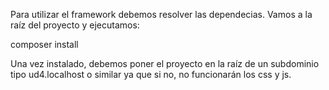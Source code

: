 Para utilizar el framework debemos resolver las dependecias. Vamos a la raíz del proyecto y ejecutamos:

composer install

Una vez instalado, debemos poner el proyecto en la raíz de un subdominio tipo ud4.localhost o similar ya que si no, no funcionarán los css y js.
